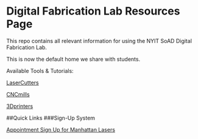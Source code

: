 # Digital Fabrication Lab Resources Page 

This repo contains all relevant information for using the NYIT SoAD Digital Fabrication Lab.

This is now the default home we share with students.

Available Tools & Tutorials:

[LaserCutters](LaserCutters/README.md)

[CNCmills](CNCmills/README.md)

[3Dprinters](3Dprinters/README.md)


##Quick Links
###Sign-Up System

[Appointment Sign Up for Manhattan Lasers](https://outlook.office365.com/owa/calendar/booking-LaserCuttingNYITManhattan@nyinstituteoftechnology.onmicrosoft.com/bookings/)


